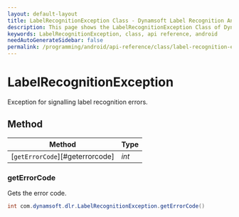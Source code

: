 ```yaml
---
layout: default-layout
title: LabelRecognitionException Class - Dynamsoft Label Recognition Android API Reference
description: This page shows the LabelRecognitionException Class of Dynamsoft Label Recognition for Android SDK.
keywords: LabelRecognitionException, class, api reference, android
needAutoGenerateSidebar: false
permalink: /programming/android/api-reference/class/label-recognition-exception.html
---
```



# LabelRecognitionException 
Exception for signalling label recognition errors.
  

## Method
  
| Method | Type |
|---------- | ----------- | 
| [`getErrorCode`][#geterrorcode]| *int* |

### getErrorCode

Gets the error code.

```java
int com.dynamsoft.dlr.LabelRecognitionException.getErrorCode()	
```